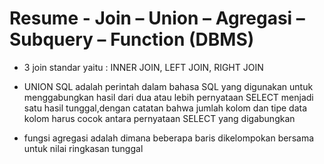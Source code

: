 # Resume - Join – Union – Agregasi – Subquery – Function (DBMS)

- 3 join standar yaitu : INNER JOIN, LEFT JOIN, RIGHT JOIN

 - UNION SQL adalah perintah dalam bahasa SQL yang digunakan untuk menggabungkan hasil dari dua atau lebih pernyataan SELECT menjadi satu hasil tunggal,dengan catatan bahwa jumlah kolom dan tipe data kolom harus cocok antara pernyataan SELECT yang digabungkan

 - fungsi agregasi adalah dimana beberapa baris dikelompokan bersama untuk nilai ringkasan tunggal